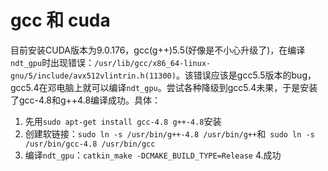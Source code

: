 # gcc 和 cuda

目前安装CUDA版本为9.0.176，gcc(g++)5.5(好像是不小心升级了)，在编译`ndt_gpu`时出现错误：`/usr/lib/gcc/x86_64-linux-gnu/5/include/avx512vlintrin.h(11300)`。该错误应该是gcc5.5版本的bug，gcc5.4在邓电脑上就可以编译`ndt_gpu`。尝试各种降级到gcc5.4未果，于是安装了gcc-4.8和g++4.8编译成功。具体：
1. 先用`sudo apt-get install gcc-4.8 g++-4.8`安装
2. 创建软链接：`sudo ln -s /usr/bin/g++-4.8 /usr/bin/g++`和` sudo ln -s /usr/bin/gcc-4.8 /usr/bin/gcc`
3. 编译`ndt_gpu`：`catkin_make -DCMAKE_BUILD_TYPE=Release`
4.成功 
